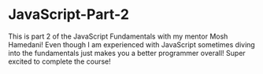 # JavaScript-Part-2
This is part 2 of the JavaScript Fundamentals with my mentor Mosh Hamedani! Even though I am experienced with JavaScript sometimes diving into the fundamentals just makes you a better programmer overall! Super excited to complete the course!
